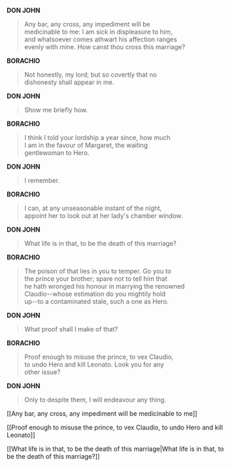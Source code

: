 **DON JOHN**

> Any bar, any cross, any impediment will be  
> medicinable to me: I am sick in displeasure to him,  
> and whatsoever comes athwart his affection ranges  
> evenly with mine. How canst thou cross this marriage?  

**BORACHIO**

> Not honestly, my lord; but so covertly that no  
> dishonesty shall appear in me.  

**DON JOHN**

> Show me briefly how.  

**BORACHIO**

> I think I told your lordship a year since, how much  
> I am in the favour of Margaret, the waiting  
> gentlewoman to Hero.  

**DON JOHN**

> I remember.  

**BORACHIO**

> I can, at any unseasonable instant of the night,  
> appoint her to look out at her lady's chamber window.  

**DON JOHN**

> What life is in that, to be the death of this marriage?  

**BORACHIO**

> The poison of that lies in you to temper. Go you to  
> the prince your brother; spare not to tell him that  
> he hath wronged his honour in marrying the renowned  
> Claudio--whose estimation do you mightily hold  
> up--to a contaminated stale, such a one as Hero.  

**DON JOHN**

> What proof shall I make of that?  

**BORACHIO**

> Proof enough to misuse the prince, to vex Claudio,  
> to undo Hero and kill Leonato. Look you for any  
> other issue?  

**DON JOHN**

> Only to despite them, I will endeavour any thing.

[[Any bar, any cross, any impediment will be medicinable to me]]

[[Proof enough to misuse the prince, to vex Claudio,  to undo Hero and kill Leonato]]

[[What life is in that, to be the death of this marriage|What life is in that, to be the death of this marriage?]]
